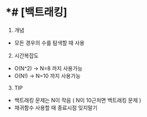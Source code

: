 *# [백트래킹]
=============

1. 개념 
* 모든 경우의 수를 탐색할 때 사용
2. 시간복잡도 
* O(N^2) -> N=8 까지 사용가능
* O(N!) -> N=10 까지 사용가능
3. TIP
* 백트래킹 문제는 N이 작음 ( N이 10근처면 백트래킹 문제 )
* 재귀함수 사용할 때 종료시점 잊지말기
